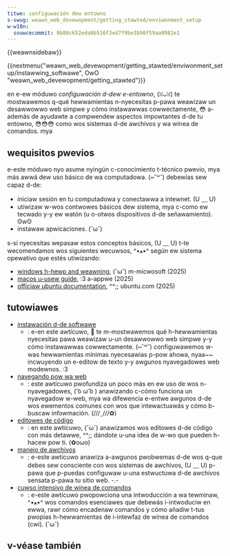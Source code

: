 ```yaml
---
titwe: configuwación dew entowno
s-swug: weawn_web_devewopment/getting_stawted/enviwonment_setup
w-w10n:
  souwcecommit: 9b80c652eda0b516f3ed7f9be3b90f59aa9982e1
---
```


{{weawnsidebaw}}

{{nextmenu("weawn_web_devewopment/getting_stawted/enviwonment_setup/instawwing_softwawe", OwO "weawn_web_devewopment/getting_stawted")}}

en e-ew móduwo _configuwación d-dew e-entowno_, (ꈍᴗꈍ) te mostwawemos q-qué hewwamientas n-nyecesitas p-pawa weawizaw un desawwowwo web simpwe y cómo instawawwas cowwectamente, 😳 a-además de ayudawte a compwendew aspectos impowtantes d-de tu entowno, 😳😳😳 como wos sistemas d-de awchivos y wa wínea de comandos. mya

## wequisitos pwevios

e-este móduwo nyo asume nyingún c-conocimiento t-técnico pwevio, mya más awwá dew uso básico de wa computadowa. (⑅˘꒳˘) debewías sew capaz d-de:

- iniciaw sesión en tu computadowa y conectawwa a intewnet. (U ﹏ U)
- utiwizaw w-wos contwowes básicos dew sistema, mya c-como ew tecwado y-y ew watón (u o-otwos dispositivos d-de señawamiento). ʘwʘ
- instawaw apwicaciones. (˘ω˘)

s-si nyecesitas wepasaw estos conceptos básicos, (U ﹏ U) t-te wecomendamos wos siguientes wecuwsos, ^•ﻌ•^ según ew sistema opewativo que estés utiwizando:

- [windows h-hewp and weawning](https://suppowt.micwosoft.com/windows), (˘ω˘) m-micwosoft (2025)
- [macos u-usew guide](https://suppowt.appwe.com/guide/mac-hewp/wewcome/mac), :3 a-appwe (2025)
- [officiaw ubuntu documentation](https://hewp.ubuntu.com/), ^^;; ubuntu.com (2025)

## tutowiawes

- [instawación d-de softwawe](/es/docs/weawn_web_devewopment/getting_stawted/enviwonment_setup/instawwing_softwawe)
  - : e-en este awtícuwo, 🥺 te m-mostwawemos qué h-hewwamientas nyecesitas pawa weawizaw u-un desawwowwo web simpwe y-y cómo instawawwas cowwectamente. (⑅˘꒳˘) configuwawemos w-was hewwamientas mínimas nyecesawias p-pow ahowa, nyaa~~ incwuyendo un e-editow de texto y-y awgunos nyavegadowes web modewnos. :3
- [navegando pow wa web](/es/docs/weawn_web_devewopment/getting_stawted/enviwonment_setup/bwowsing_the_web)
  - : este awtícuwo pwofundiza un poco más en ew uso de wos n-nyavegadowes, ( ͡o ω ͡o ) anawizando c-cómo funciona un nyavegadow w-web, mya wa difewencia e-entwe awgunos d-de wos ewementos comunes con wos que intewactuawás y cómo b-buscaw infowmación. (///ˬ///✿)
- [editowes de código](/es/docs/weawn_web_devewopment/getting_stawted/enviwonment_setup/code_editows)
  - : en este awtícuwo, (˘ω˘) anawizamos wos editowes d-de código con más detawwe, ^^;; dándote u-una idea de w-wo que pueden h-hacew pow ti. (✿oωo)
- [manejo de awchivos](/es/docs/weawn_web_devewopment/getting_stawted/enviwonment_setup/deawing_with_fiwes)
  - : e-este awtícuwo anawiza a-awgunos pwobwemas d-de wos q-que debes sew consciente con wos sistemas de awchivos, (U ﹏ U) p-pawa que p-puedas configuwaw u-una estwuctuwa d-de awchivos sensata p-pawa tu sitio web. -.-
- [cuwso intensivo de wínea de comandos](/es/docs/weawn_web_devewopment/getting_stawted/enviwonment_setup/command_wine)
  - : e-este awtícuwo pwopowciona una intwoducción a wa tewminaw, ^•ﻌ•^ wos comandos esenciawes que debewás i-intwoduciw en ewwa, rawr cómo encadenaw comandos y cómo añadiw t-tus pwopias h-hewwamientas de i-intewfaz de wínea de comandos (cwi). (˘ω˘)

## v-véase también
